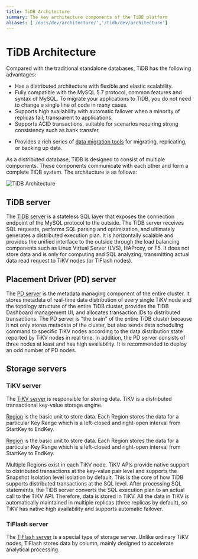 ```yaml
---
title: TiDB Architecture
summary: The key architecture components of the TiDB platform
aliases: ['/docs/dev/architecture/','/tidb/dev/architecture']
---
```


# TiDB Architecture

Compared with the traditional standalone databases, TiDB has the following advantages:

* Has a distributed architecture with flexible and elastic scalability.
* Fully compatible with the MySQL 5.7 protocol, common features and syntax of MySQL. To migrate your applications to TiDB, you do not need to change a single line of code in many cases.
* Supports high availability with automatic failover when a minority of replicas fail; transparent to applications.
* Supports ACID transactions, suitable for scenarios requiring strong consistency such as bank transfer.

<CustomContent platform="tidb">

* Provides a rich series of [data migration tools](/migration-overview.md) for migrating, replicating, or backing up data.

</CustomContent>

As a distributed database, TiDB is designed to consist of multiple components. These components communicate with each other and form a complete TiDB system. The architecture is as follows:

![TiDB Architecture](https://download.pingcap.com/images/docs/tidb-architecture-v6.png)

## TiDB server

The [TiDB server](/tidb-computing.md) is a stateless SQL layer that exposes the connection endpoint of the MySQL protocol to the outside. The TiDB server receives SQL requests, performs SQL parsing and optimization, and ultimately generates a distributed execution plan. It is horizontally scalable and provides the unified interface to the outside through the load balancing components such as Linux Virtual Server (LVS), HAProxy, or F5. It does not store data and is only for computing and SQL analyzing, transmitting actual data read request to TiKV nodes (or TiFlash nodes).

## Placement Driver (PD) server

The [PD server](/tidb-scheduling.md) is the metadata managing component of the entire cluster. It stores metadata of real-time data distribution of every single TiKV node and the topology structure of the entire TiDB cluster, provides the TiDB Dashboard management UI, and allocates transaction IDs to distributed transactions. The PD server is "the brain" of the entire TiDB cluster because it not only stores metadata of the cluster, but also sends data scheduling command to specific TiKV nodes according to the data distribution state reported by TiKV nodes in real time. In addition, the PD server consists of three nodes at least and has high availability. It is recommended to deploy an odd number of PD nodes.

## Storage servers

### TiKV server

The [TiKV server](/tidb-storage.md) is responsible for storing data. TiKV is a distributed transactional key-value storage engine.

<CustomContent platform="tidb">

[Region](/glossary.md#regionpeerraft-group) is the basic unit to store data. Each Region stores the data for a particular Key Range which is a left-closed and right-open interval from StartKey to EndKey.

</CustomContent>

<CustomContent platform="tidb-cloud">

[Region](/tidb-cloud/tidb-cloud-glossary.md#region) is the basic unit to store data. Each Region stores the data for a particular Key Range which is a left-closed and right-open interval from StartKey to EndKey.

</CustomContent>

Multiple Regions exist in each TiKV node. TiKV APIs provide native support to distributed transactions at the key-value pair level and supports the Snapshot Isolation level isolation by default. This is the core of how TiDB supports distributed transactions at the SQL level. After processing SQL statements, the TiDB server converts the SQL execution plan to an actual call to the TiKV API. Therefore, data is stored in TiKV. All the data in TiKV is automatically maintained in multiple replicas (three replicas by default), so TiKV has native high availability and supports automatic failover.

### TiFlash server

The [TiFlash server](/tiflash/tiflash-overview.md) is a special type of storage server. Unlike ordinary TiKV nodes, TiFlash stores data by column, mainly designed to accelerate analytical processing.
